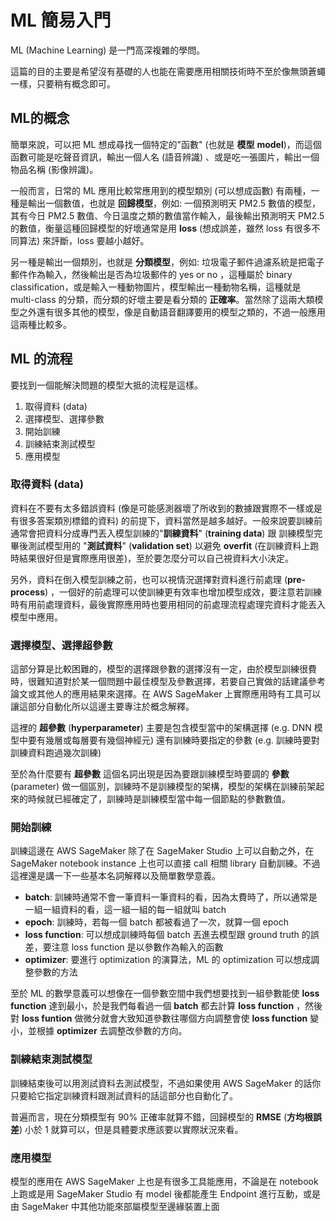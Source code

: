 ﻿
# ML 簡易入門

ML (Machine Learning) 是一門高深複雜的學問。

這篇的目的主要是希望沒有基礎的人也能在需要應用相關技術時不至於像無頭蒼蠅一樣，只要稍有概念即可。

## ML的概念

簡單來說，可以把 ML 想成尋找一個特定的"函數" (也就是 **模型** **model**)，而這個函數可能是吃聲音資訊，輸出一個人名 (語音辨識) 、或是吃一張圖片，輸出一個物品名稱 (影像辨識)。

一般而言，日常的 ML 應用比較常應用到的模型類別 (可以想成函數) 有兩種，一種是輸出一個數值，也就是 **回歸模型**，例如: 一個預測明天 PM2.5 數值的模型，其有今日 PM2.5 數值、今日溫度之類的數值當作輸入，最後輸出預測明天 PM2.5 的數值，衡量這種回歸模型的好壞通常是用 **loss** (想成誤差，雖然 loss 有很多不同算法) 來評斷，loss 要越小越好。

另一種是輸出一個類別，也就是 **分類模型**，例如: 垃圾電子郵件過濾系統是把電子郵件作為輸入，然後輸出是否為垃圾郵件的 yes or no ，這種屬於 binary classification，或是輸入一種動物圖片，模型輸出一種動物名稱，這種就是 multi-class 的分類，而分類的好壞主要是看分類的 **正確率**。當然除了這兩大類模型之外還有很多其他的模型，像是自動語音翻譯要用的模型之類的，不過一般應用這兩種比較多。

## ML 的流程

要找到一個能解決問題的模型大抵的流程是這樣。

 1. 取得資料 (data)  
 2. 選擇模型、選擇參數
 3. 開始訓練
 4. 訓練結束測試模型
 5. 應用模型
 
 ### 取得資料 (data)  
 
資料在不要有太多錯誤資料 (像是可能感測器壞了所收到的數據跟實際不一樣或是有很多答案類別標錯的資料) 的前提下，資料當然是越多越好。一般來說要訓練前通常會把資料分成專門丟入模型訓練的"**訓練資料**" (**training data**) 跟 訓練模型完畢後測試模型用的 "**測試資料**" (**validation set**) 以避免 **overfit** (在訓練資料上跑時結果很好但是實際應用很差)，至於要怎麼分可以自己視資料大小決定。

另外，資料在倒入模型訓練之前，也可以視情況選擇對資料進行前處理 (**pre-process**) ，一個好的前處理可以使訓練更有效率也增加模型成效，要注意若訓練時有用前處理資料，最後實際應用時也要用相同的前處理流程處理完資料才能丟入模型中應用。

### 選擇模型、選擇超參數 

這部分算是比較困難的，模型的選擇跟參數的選擇沒有一定，由於模型訓練很費時，很難知道對於某一個問題中最佳模型及參數選擇，若要自己實做的話建議參考論文或其他人的應用結果來選擇。在 AWS SageMaker 上實際應用時有工具可以讓這部分自動化所以這邊主要專注於概念解釋。

這裡的 **超參數**  (**hyperparameter**) 主要是包含模型當中的架構選擇 (e.g. DNN 模型中要有幾層或每層要有幾個神經元) 還有訓練時要指定的參數 (e.g. 訓練時要對訓練資料跑過幾次訓練)

至於為什麼要有 **超參數** 這個名詞出現是因為要跟訓練模型時要調的 **參數** (parameter) 做一個區別，訓練時不是訓練模型的架構，模型的架構在訓練前架起來的時候就已經確定了，訓練時是訓練模型當中每一個節點的參數數值。

### 開始訓練

訓練這邊在 AWS SageMaker 除了在 SageMaker Studio 上可以自動之外，在 SageMaker notebook instance 上也可以直接 call  相關 library 自動訓練。不過這裡還是講一下一些基本名詞解釋以及簡單數學意義。

 - **batch**: 訓練時通常不會一筆資料一筆資料的看，因為太費時了，所以通常是一組一組資料的看，這一組一組的每一組就叫 batch
 - **epoch**: 訓練時，若每一個 batch 都被看過了一次，就算一個 epoch
 - **loss function**: 可以想成訓練時每個 batch 丟進去模型跟 ground truth 的誤差，要注意 loss function 是以參數作為輸入的函數
 - **optimizer**: 要進行 optimization 的演算法，ML 的 optimization 可以想成調整參數的方法
 
 至於 ML 的數學意義可以想像在一個參數空間中我們想要找到一組參數能使 **loss function** 達到最小，於是我們每看過一個 **batch** 都去計算 **loss function** ，然後對 **loss funtion** 做微分就會大致知道參數往哪個方向調整會使 **loss function** 變小，並根據 **optimizer** 去調整改參數的方向。

 ### 訓練結束測試模型
 
 訓練結束後可以用測試資料去測試模型，不過如果使用 AWS SageMaker 的話你只要給它指定訓練資料跟測試資料的話這部分也自動化了。

普遍而言，現在分類模型有 90% 正確率就算不錯，回歸模型的 **RMSE** (**方均根誤差**) 小於 1 就算可以，但是具體要求應該要以實際狀況來看。

### 應用模型

模型的應用在 AWS SageMaker 上也是有很多工具能應用，不論是在 notebook 上跑或是用 SageMaker Studio 有 model 後都能產生 Endpoint 進行互動，或是由 SageMaker 中其他功能來部屬模型至邊緣裝置上面


